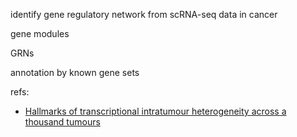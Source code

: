 
identify gene regulatory network from scRNA-seq data in cancer

gene modules

GRNs

annotation by known gene sets


refs:
- [Hallmarks of transcriptional intratumour heterogeneity across a thousand tumours](https://www.nature.com/articles/s41586-023-06130-4#Abs1)

